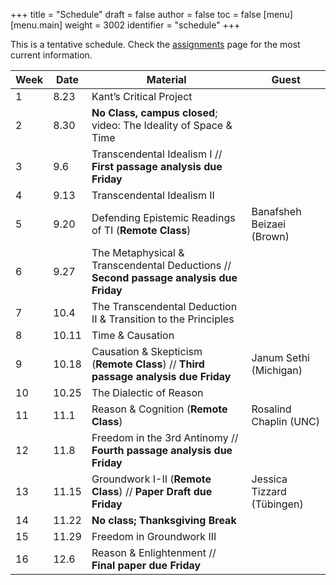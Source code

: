 +++
title = "Schedule"
draft = false
author = false
toc = false
[menu]
  [menu.main]
    weight = 3002
    identifier = "schedule"
+++

This is a tentative schedule. Check the [assignments](http://phil871.colinmclear.net/assignments) page for the most current
information.

| Week | Date  | Material                                                                                   | Guest                      |
|------|-------|--------------------------------------------------------------------------------------------|----------------------------|
| 1    | 8.23  | Kant&rsquo;s Critical Project                                                              |                            |
| 2    | 8.30  | **No Class, campus closed**; video: The Ideality of Space &amp; Time                       |                            |
| 3    | 9.6   | Transcendental Idealism I // **First passage analysis due Friday**                         |                            |
| 4    | 9.13  | Transcendental Idealism II                                                                 |                            |
| 5    | 9.20  | Defending Epistemic Readings of TI (**Remote Class**)                                      | Banafsheh Beizaei (Brown)  |
| 6    | 9.27  | The Metaphysical &amp; Transcendental Deductions // **Second passage analysis due Friday** |                            |
| 7    | 10.4  | The Transcendental Deduction II &amp; Transition to the Principles                         |                            |
| 8    | 10.11 | Time &amp; Causation                                                                       |                            |
| 9    | 10.18 | Causation &amp; Skepticism (**Remote Class**) // **Third passage analysis due Friday**     | Janum Sethi (Michigan)     |
| 10   | 10.25 | The Dialectic of Reason                                                                    |                            |
| 11   | 11.1  | Reason &amp; Cognition (**Remote Class**)                                                  | Rosalind Chaplin (UNC)     |
| 12   | 11.8  | Freedom in the 3rd Antinomy // **Fourth passage analysis due Friday**                      |                            |
| 13   | 11.15 | Groundwork I-II (**Remote Class**) // **Paper Draft due Friday**                           | Jessica Tizzard (Tübingen) |
| 14   | 11.22 | **No class; Thanksgiving Break**                                                           |                            |
| 15   | 11.29 | Freedom in Groundwork III                                                                  |                            |
| 16   | 12.6  | Reason &amp; Enlightenment // **Final paper due Friday**                                   |                            |
